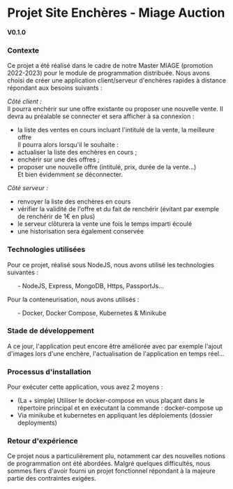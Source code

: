 # Projet Site Enchères - Miage Auction

**V0.1.0**

### Contexte

Ce projet a été réalisé dans le cadre de notre Master MIAGE (promotion 2022-2023) pour le module de programmation distribuée. 
Nous avons choisi de créer une application client/serveur d'enchères rapides à distance répondant aux besoins suivants :

*Côté client :*
</br>
Il pourra enchérir sur une offre existante ou proposer une nouvelle vente. Il devra au préalable se connecter et sera afficher à sa connexion :
<ul>
<li>la liste des ventes en cours incluant l'intitulé de la vente, la meilleure offre</li>
Il pourra alors lorsqu'il le souhaite :
<li>actualiser la liste des enchères en cours ;</li>
<li>enchérir sur une des offres ;</li>
<li>proposer une nouvelle offre (intitulé, prix, durée de la vente...)</li>
Et bien évidemment se déconnecter.
</ul>

*Côté serveur :*
<ul>
<li>renvoyer la liste des enchères en cours</li>
<li>vérifier la validité de l'offre et du fait de renchérir (évitant par exemple de renchérir de 1€ en plus) </li>
<li>le serveur clôturera la vente une fois le temps imparti écoulé</li>
<li>une historisation sera également conservée</li>
</ul>

### Technologies utilisées
Pour ce projet, réalisé sous NodeJS, nous avons utilisé les technologies suivantes :
<ul>
- NodeJS, Express, MongoDB, Https, PassportJs...
</ul>
Pour la conteneurisation, nous avons utilisés :
<ul>
- Docker, Docker Compose, Kubernetes & Minikube
</ul>

### Stade de développement
A ce jour, l'application peut encore être améliorée avec par exemple l'ajout d'images lors d'une enchère, l'actualisation de l'application en temps réel...

### Processus d'installation
Pour exécuter cette application, vous avez 2 moyens : 
- (La + simple) Utiliser le docker-compose en vous plaçant dans le répertoire principal et en exécutant la commande : docker-compose up
- Via minikube et kubernetes en appliquant les déploiements (dossier deployments)

### Retour d'expérience
Ce projet nous a particulièrement plu, notamment car des nouvelles notions de programmation ont été abordées. Malgré quelques difficultés, nous sommes fiers d'avoir fourni un projet fonctionnel répondant à la majeure partie des contraintes exigées.


